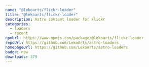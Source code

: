 ```yaml
---
name: "@lekoarts/flickr-loader"
title: "@lekoarts/flickr-loader"
description: Astro content loader for Flickr
categories:
  - loaders
  - recent
npmUrl: https://www.npmjs.com/package/@lekoarts/flickr-loader
repoUrl: https://github.com/LekoArts/astro-loaders
homepageUrl: https://github.com/LekoArts/astro-loaders
badge: new
downloads: 379
---
```

